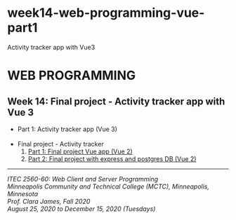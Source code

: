 # week14-web-programming-vue-part1

Activity tracker app with Vue3

<h1>WEB PROGRAMMING</h1>

<h2>Week 14: Final project - Activity tracker app with Vue 3</h2>

<ul>
  <li>
    Part 1: Activity tracker app (Vue 3)
  </li>

  <br>

  <li>
    Final project - Activity tracker
    <ol>
      <li>
        <a href="https://github.com/myverdict/ITEC-week14-final-project">
          Part 1: Final project Vue app (Vue 2)
        </a>
      </li>
      <li>
        <a href="https://github.com/myverdict/ITEC-final-project-activity-tracker-express-api">
          Part 2: Final project with express and postgres DB (Vue 2)
        </a>
      </li>
    </ol>
  </li>
</ul>

<hr />

<p>
  <i>
    ITEC 2560-60: Web Client and Server Programming
    <br />
    Minneapolis Community and Technical College (MCTC), Minneapolis, Minnesota
    <br />
    Prof. Clara James, Fall 2020
    <br />
    August 25, 2020 to December 15, 2020 (Tuesdays)
  </i>
</p>
